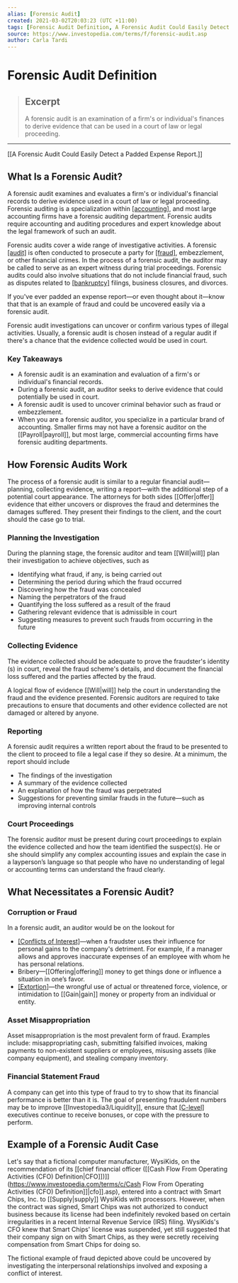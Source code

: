 ```yaml
---
alias: [Forensic Audit]
created: 2021-03-02T20:03:23 (UTC +11:00)
tags: [Forensic Audit Definition, A Forensic Audit Could Easily Detect a Padded Expense Report.]
source: https://www.investopedia.com/terms/f/forensic-audit.asp
author: Carla Tardi
---
```


# Forensic Audit Definition

> ## Excerpt
> A forensic audit is an examination of a firm's or individual's finances to derive evidence that can be used in a court of law or legal proceeding.

---

[[A Forensic Audit Could Easily Detect a Padded Expense Report.]]
## What Is a Forensic Audit?

A forensic audit examines and evaluates a firm's or individual's financial records to derive evidence used in a court of law or legal proceeding. Forensic auditing is a specialization within [[accounting]](https://www.investopedia.com/terms/a/accounting.asp), and most large accounting firms have a forensic auditing department. Forensic audits require accounting and auditing procedures and expert knowledge about the legal framework of such an audit.

Forensic audits cover a wide range of investigative activities. A forensic [[audit]](https://www.investopedia.com/terms/a/audit.asp) is often conducted to prosecute a party for [[fraud]](https://www.investopedia.com/terms/f/fraud.asp), embezzlement, or other financial crimes. In the process of a forensic audit, the auditor may be called to serve as an expert witness during trial proceedings. Forensic audits could also involve situations that do not include financial fraud, such as disputes related to [[bankruptcy]](https://www.investopedia.com/terms/b/bankruptcy.asp) filings, business closures, and divorces.

If you've ever padded an expense report—or even thought about it—know that that is an example of fraud and could be uncovered easily via a forensic audit.

Forensic audit investigations can uncover or confirm various types of illegal activities. Usually, a forensic audit is chosen instead of a regular audit if there's a chance that the evidence collected would be used in court.

### Key Takeaways

-   A forensic audit is an examination and evaluation of a firm's or individual's financial records.
-   During a forensic audit, an auditor seeks to derive evidence that could potentially be used in court.
-   A forensic audit is used to uncover criminal behavior such as fraud or embezzlement.
-   When you are a forensic auditor, you specialize in a particular brand of accounting. Smaller firms may not have a forensic auditor on the [[Payroll|payroll]], but most large, commercial accounting firms have forensic auditing departments.

## How Forensic Audits Work

The process of a forensic audit is similar to a regular financial audit—planning, collecting evidence, writing a report—with the additional step of a potential court appearance. The attorneys for both sides [[Offer|offer]] evidence that either uncovers or disproves the fraud and determines the damages suffered. They present their findings to the client, and the court should the case go to trial.

### Planning the Investigation

During the planning stage, the forensic auditor and team [[Will|will]] plan their investigation to achieve objectives, such as

-   Identifying what fraud, if any, is being carried out
-   Determining the period during which the fraud occurred
-   Discovering how the fraud was concealed
-   Naming the perpetrators of the fraud
-   Quantifying the loss suffered as a result of the fraud
-   Gathering relevant evidence that is admissible in court
-   Suggesting measures to prevent such frauds from occurring in the future

### Collecting Evidence

The evidence collected should be adequate to prove the fraudster's identity (s) in court, reveal the fraud scheme's details, and document the financial loss suffered and the parties affected by the fraud.

A logical flow of evidence [[Will|will]] help the court in understanding the fraud and the evidence presented. Forensic auditors are required to take precautions to ensure that documents and other evidence collected are not damaged or altered by anyone.

### Reporting

A forensic audit requires a written report about the fraud to be presented to the client to proceed to file a legal case if they so desire. At a minimum, the report should include

-   The findings of the investigation
-   A summary of the evidence collected
-   An explanation of how the fraud was perpetrated
-   Suggestions for preventing similar frauds in the future—such as improving internal controls

### Court Proceedings

The forensic auditor must be present during court proceedings to explain the evidence collected and how the team identified the suspect(s). He or she should simplify any complex accounting issues and explain the case in a layperson’s language so that people who have no understanding of legal or accounting terms can understand the fraud clearly.

## What Necessitates a Forensic Audit?

### Corruption or Fraud

In a forensic audit, an auditor would be on the lookout for

-   [[Conflicts of Interest]](https://www.investopedia.com/terms/c/conflict-of-interest.asp)—when a fraudster uses their influence for personal gains to the company's detriment. For example, if a manager allows and approves inaccurate expenses of an employee with whom he has personal relations.
-   Bribery—[[Offering|offering]] money to get things done or influence a situation in one’s favor.
-   [[Extortion]](https://www.investopedia.com/terms/e/extortion.asp)—the wrongful use of actual or threatened force, violence, or intimidation to [[Gain|gain]] money or property from an individual or entity.

### Asset Misappropriation

Asset misappropriation is the most prevalent form of fraud. Examples include: misappropriating cash, submitting falsified invoices, making payments to non-existent suppliers or employees, misusing assets (like company equipment), and stealing company inventory.

### Financial Statement Fraud

A company can get into this type of fraud to try to show that its financial performance is better than it is. The goal of presenting fraudulent numbers may be to improve [[Investopedia3/Liquidity]], ensure that [[C-level]](https://www.investopedia.com/terms/c/c-suite.asp) executives continue to receive bonuses, or cope with the pressure to perform.

## Example of a Forensic Audit Case

Let's say that a fictional computer manufacturer, WysiKids, on the recommendation of its [[chief financial officer ([[Cash Flow From Operating Activities (CFO) Definition|CFO]])]](https://www.investopedia.com/terms/c/Cash Flow From Operating Activities (CFO) Definition]]|cfo]].asp), entered into a contract with Smart Chips, Inc. to [[Supply|supply]] WysiKids with processors. However, when the contract was signed, Smart Chips was not authorized to conduct business because its license had been indefinitely revoked based on certain irregularities in a recent Internal Revenue Service (IRS) filing. WysiKids's CFO knew that Smart Chips' license was suspended, yet still suggested that their company sign on with Smart Chips, as they were secretly receiving compensation from Smart Chips for doing so.

The fictional example of fraud depicted above could be uncovered by investigating the interpersonal relationships involved and exposing a conflict of interest.
